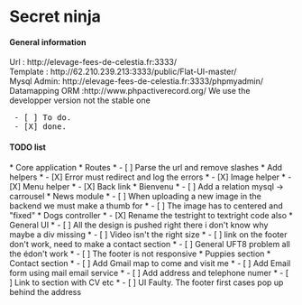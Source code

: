 <h1>Secret ninja</h1>

<h4>General information</h4>
Url : http://elevage-fees-de-celestia.fr:3333/<br />
Template : http://62.210.239.213:3333/public/Flat-UI-master/<br />
Mysql Admin: http://elevage-fees-de-celestia.fr:3333/phpmyadmin/<br />
Datamapping ORM :http://www.phpactiverecord.org/ We use the developper version not the stable one

<pre>
 - [ ] To do.
 - [X] done.
</pre>

<h4>TODO list</h4>
  * Core application
    * Routes
      * - [ ] Parse the url and remove slashes
    *  Add helpers
      * - [X] Error must redirect and log the errors  
      * - [X] Image helper
      * - [X] Menu helper
      * - [X] Back link
  * Bienvenu
    * - [ ] Add a relation mysql -> carrousel
  * News module
    * - [ ] When uploading a new image in the backend we must make a thumb for 
    * - [ ] The image has to centered and "fixed"
  * Dogs controller
    * - [X] Rename the testright to textright code also
  * General UI
    * - [ ] All the design is pushed right there i don't know why maybe a div missing
    * - [ ] Video isn't the right size 
    * - [ ] link on the footer don't work, need to make a contact section
    * - [ ] General UFT8 problem all the édon't work
    * - [ ] The footer is not responsive
  * Puppies section
  * Contact section
    * - [ ] Add Gmail map to come and visit me
    * - [ ] Add Email form using mail email service
    * - [ ] Add address and telephone numer
    * - [ ] Link to section with CV etc
    * - [ ] UI Faulty. The footer first cases pop up behind the address

